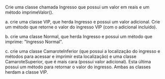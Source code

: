 Crie uma classe chamada Ingresso que possui um valor em reais e um método imprimeValor().

a. crie uma classe VIP, que herda Ingresso e possui um valor adicional. Crie um método que retorne o valor do ingresso VIP (com o adicional incluído).

b. crie uma classe Normal, que herda Ingresso e possui um método que imprime: "Ingresso Normal".

c. crie uma classe CamaroteInferior (que possui a localização do ingresso e métodos para acessar e imprimir esta localização) e uma classe CamaroteSuperior, que é
mais cara (possui valor adicional). Esta última possui um método para retornar o valor do ingresso. Ambas as classes herdam a classe VIP.
